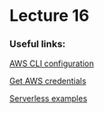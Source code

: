 # Lecture 16



### Useful links:
[AWS CLI configuration](https://docs.aws.amazon.com/cli/latest/userguide/cli-configure-files.html)

[Get AWS credentials](https://docs.aws.amazon.com/powershell/latest/userguide/pstools-appendix-sign-up.html)


[Serverless examples](https://github.com/serverless/examples)



